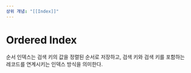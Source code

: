 ```yaml
---
상위 개념: "[[Index]]"
---
```

# Ordered Index
순서 인덱스는 검색 키의 값을 정렬된 순서로 저장하고, 검색 키와 검색 키를 포함하는 레코드를 연계시키는 인덱스 방식을 의미한다.
 